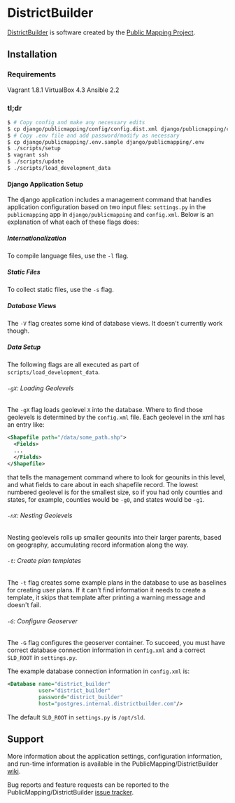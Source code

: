 DistrictBuilder
===============

[DistrictBuilder](http://www.districtbuilder.org/) is software created by the [Public Mapping Project](http://www.publicmapping.org/resources/software).


Installation
------------

### Requirements ###

Vagrant 1.8.1
VirtualBox 4.3
Ansible 2.2

### tl;dr ###

```bash
$ # Copy config and make any necessary edits
$ cp django/publicmapping/config/config.dist.xml django/publicmapping/config/config.xml
$ # Copy .env file and add password/modify as necessary
$ cp django/publicmapping/.env.sample django/publicmapping/.env
$ ./scripts/setup
$ vagrant ssh
$ ./scripts/update
$ ./scripts/load_development_data
```

#### Django Application Setup ####

The django application includes a management command that handles application configuration
based on two input files: `settings.py` in the `publicmapping` app in `django/publicmapping`
and `config.xml`. Below is an explanation of what each of these flags does:

##### Internationalization #####

To compile language files, use the `-l` flag.

##### Static Files #####

To collect static files, use the `-s` flag.

##### Database Views #####

The `-V` flag creates some kind of database views. It doesn't currently work though.

##### Data Setup #####

The following flags are all executed as part of `scripts/load_development_data`.

###### `-gX`: Loading Geolevels ######

The `-gX` flag loads geolevel `X` into the database. Where to find those geolevels is determined
by the `config.xml` file. Each geolevel in the xml has an entry like:

```xml
<Shapefile path="/data/some_path.shp">
  <Fields>
  ...
  </Fields>
</Shapefile>
```

that tells the management command where to look for geounits in this level, and what fields to
care about in each shapefile record. The lowest numbered geolevel is for the smallest size, so
if you had only counties and states, for example, counties would be `-g0`, and states would be
`-g1`.

###### `-nX`: Nesting Geolevels ######

Nesting geolevels rolls up smaller geounits into their larger parents, based on geography,
accumulating record information along the way.

###### `-t`: Create plan templates ######

The `-t` flag creates some example plans in the database to use as baselines for creating user
plans. If it can't find information it needs to create a template, it skips that template after
printing a warning message and doesn't fail.

###### `-G`: Configure Geoserver ######

The `-G` flag configures the geoserver container. To succeed, you must have correct database
connection information in `config.xml` and a correct `SLD_ROOT` in `settings.py`.

The example database connection information in `config.xml` is:

```xml
<Database name="district_builder"
          user="district_builder"
          password="district_builder"
          host="postgres.internal.districtbuilder.com"/>
```

The default `SLD_ROOT` in `settings.py` is `/opt/sld`.

Support
-------

More information about the application settings, configuration information, and run-time information is available in the PublicMapping/DistrictBuilder [wiki](https://github.com/PublicMapping/DistrictBuilder/wiki).

Bug reports and feature requests can be reported to the PublicMapping/DistrictBuilder [issue tracker](https://github.com/PublicMapping/DistrictBuilder/issues).
